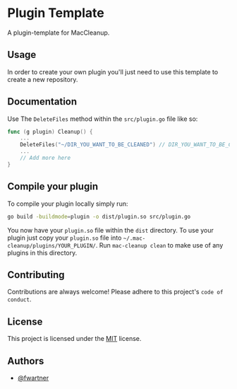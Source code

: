 # Plugin Template
A plugin-template for MacCleanup.


## Usage
In order to create your own plugin you'll just need to use this template to create a new repository.

## Documentation
Use The `DeleteFiles` method within the `src/plugin.go` file like so:

```go
func (g plugin) Cleanup() {
	...
	DeleteFiles("~/DIR_YOU_WANT_TO_BE_CLEANED") // DIR_YOU_WANT_TO_BE_CLEANED is the path to the directory you want to be cleaned
    ...
    // Add more here
}
```

## Compile your plugin
To compile your plugin locally simply run:

```bash
go build -buildmode=plugin -o dist/plugin.so src/plugin.go
```

You now have your `plugin.so` file within the `dist` directory.
To use your plugin just copy your `plugin.so` file into `~/.mac-cleanup/plugins/YOUR_PLUGIN/`.
Run `mac-cleanup clean` to make use of any plugins in this directory.

## Contributing
Contributions are always welcome!
Please adhere to this project's `code of conduct`.

## License
This project is licensed under the [MIT](https://choosealicense.com/licenses/mit/) license.

## Authors
- [@fwartner](https://www.github.com/fwartner)

